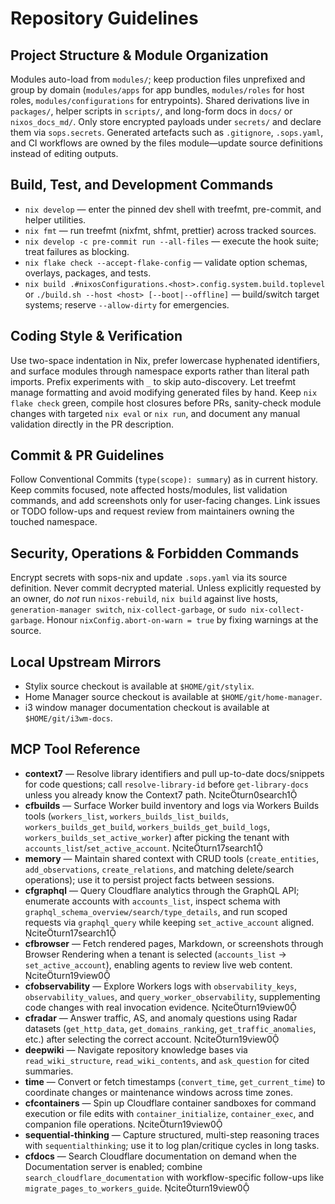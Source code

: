 # Repository Guidelines

## Project Structure & Module Organization

Modules auto-load from `modules/`; keep production files unprefixed and group by domain (`modules/apps` for app bundles, `modules/roles` for host roles, `modules/configurations` for entrypoints). Shared derivations live in `packages/`, helper scripts in `scripts/`, and long-form docs in `docs/` or `nixos_docs_md/`. Only store encrypted payloads under `secrets/` and declare them via `sops.secrets`. Generated artefacts such as `.gitignore`, `.sops.yaml`, and CI workflows are owned by the files module—update source definitions instead of editing outputs.

## Build, Test, and Development Commands

- `nix develop` — enter the pinned dev shell with treefmt, pre-commit, and helper utilities.
- `nix fmt` — run treefmt (nixfmt, shfmt, prettier) across tracked sources.
- `nix develop -c pre-commit run --all-files` — execute the hook suite; treat failures as blocking.
- `nix flake check --accept-flake-config` — validate option schemas, overlays, packages, and tests.
- `nix build .#nixosConfigurations.<host>.config.system.build.toplevel` or `./build.sh --host <host> [--boot|--offline]` — build/switch target systems; reserve `--allow-dirty` for emergencies.

## Coding Style & Verification

Use two-space indentation in Nix, prefer lowercase hyphenated identifiers, and surface modules through namespace exports rather than literal path imports. Prefix experiments with `_` to skip auto-discovery. Let treefmt manage formatting and avoid modifying generated files by hand. Keep `nix flake check` green, compile host closures before PRs, sanity-check module changes with targeted `nix eval` or `nix run`, and document any manual validation directly in the PR description.

## Commit & PR Guidelines

Follow Conventional Commits (`type(scope): summary`) as in current history. Keep commits focused, note affected hosts/modules, list validation commands, and add screenshots only for user-facing changes. Link issues or TODO follow-ups and request review from maintainers owning the touched namespace.

## Security, Operations & Forbidden Commands

Encrypt secrets with sops-nix and update `.sops.yaml` via its source definition. Never commit decrypted material. Unless explicitly requested by an owner, do _not_ run `nixos-rebuild`, `nix build` against live hosts, `generation-manager switch`, `nix-collect-garbage`, or `sudo nix-collect-garbage`. Honour `nixConfig.abort-on-warn = true` by fixing warnings at the source.

## Local Upstream Mirrors

- Stylix source checkout is available at `$HOME/git/stylix`.
- Home Manager source checkout is available at `$HOME/git/home-manager`.
- i3 window manager documentation checkout is available at `$HOME/git/i3wm-docs`.

## MCP Tool Reference

- **context7** — Resolve library identifiers and pull up-to-date docs/snippets for code questions; call `resolve-library-id` before `get-library-docs` unless you already know the Context7 path. citeturn0search1
- **cfbuilds** — Surface Worker build inventory and logs via Workers Builds tools (`workers_list`, `workers_builds_list_builds`, `workers_builds_get_build`, `workers_builds_get_build_logs`, `workers_builds_set_active_worker`) after picking the tenant with `accounts_list`/`set_active_account`. citeturn17search1
- **memory** — Maintain shared context with CRUD tools (`create_entities`, `add_observations`, `create_relations`, and matching delete/search operations); use it to persist project facts between sessions.
- **cfgraphql** — Query Cloudflare analytics through the GraphQL API; enumerate accounts with `accounts_list`, inspect schema with `graphql_schema_overview/search/type_details`, and run scoped requests via `graphql_query` while keeping `set_active_account` aligned. citeturn17search1
- **cfbrowser** — Fetch rendered pages, Markdown, or screenshots through Browser Rendering when a tenant is selected (`accounts_list` → `set_active_account`), enabling agents to review live web content. citeturn19view0
- **cfobservability** — Explore Workers logs with `observability_keys`, `observability_values`, and `query_worker_observability`, supplementing code changes with real invocation evidence. citeturn19view0
- **cfradar** — Answer traffic, AS, and anomaly questions using Radar datasets (`get_http_data`, `get_domains_ranking`, `get_traffic_anomalies`, etc.) after selecting the correct account. citeturn19view0
- **deepwiki** — Navigate repository knowledge bases via `read_wiki_structure`, `read_wiki_contents`, and `ask_question` for cited summaries.
- **time** — Convert or fetch timestamps (`convert_time`, `get_current_time`) to coordinate changes or maintenance windows across time zones.
- **cfcontainers** — Spin up Cloudflare container sandboxes for command execution or file edits with `container_initialize`, `container_exec`, and companion file operations. citeturn19view0
- **sequential-thinking** — Capture structured, multi-step reasoning traces with `sequentialthinking`; use it to log plan/critique cycles in long tasks.
- **cfdocs** — Search Cloudflare documentation on demand when the Documentation server is enabled; combine `search_cloudflare_documentation` with workflow-specific follow-ups like `migrate_pages_to_workers_guide`. citeturn19view0
